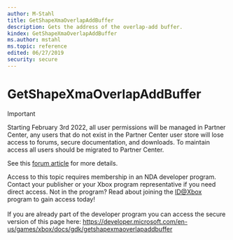 ```yaml
---
author: M-Stahl
title: GetShapeXmaOverlapAddBuffer
description: Gets the address of the overlap-add buffer.
kindex: GetShapeXmaOverlapAddBuffer
ms.author: mstahl
ms.topic: reference
edited: 06/27/2019
security: secure
---
```


# GetShapeXmaOverlapAddBuffer
> [!IMPORTANT]
> Starting February 3rd 2022, all user permissions will be managed in Partner Center, any users that do not exist in the Partner Center user store will lose access to forums, secure documentation, and downloads. To maintain access all users should be migrated to Partner Center. <p></p>See this <a href="https://forums.xboxlive.com/articles/132187/breaking-change-user-access-for-forums-secure-docu.html">forum article</a> for more details.  

 Access to this topic requires membership in an NDA developer program. Contact your publisher or your Xbox program representative if you need direct access. Not in the program? Read about joining the <a href="https://www.xbox.com/Developers/id">ID@Xbox</a> program to gain access today!  <br/><br/>If you are already part of the developer program you can access the secure version of this page here: <a target="_blank" href="https://developer.microsoft.com/en-us/games/xbox/docs/gdk/getshapexmaoverlapaddbuffer">https://developer.microsoft.com/en-us/games/xbox/docs/gdk/getshapexmaoverlapaddbuffer</a>